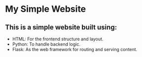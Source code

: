 # My Simple Website

## This is a simple website built using:
- HTML: For the frontend structure and layout.
- Python: To handle backend logic.
- Flask: As the web framework for routing and serving content.
